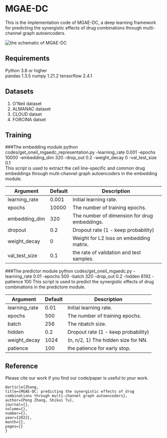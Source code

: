 # MGAE-DC
This is the implementation code of MGAE-DC, a deep learning framework for predicting the synergistic effects of drug combinations through multi-channel graph autoencoders.

![the schematic of MGAE-DC](.fig1.png)

## Requirements
Python 3.8 or higher  
pandas 1.3.5
numpy 1.21.2
tensorflow 2.4.1    


## Datasets
1. O'Neil dataset
2. ALMANAC dataset
3. CLOUD datset
4. FORCINA datset


## Training
###The embedding module
python codes/get_oneil_mgaedc_representation.py -learning_rate 0.001 -epochs 10000 -embedding_dim 320 -drop_out 0.2 -weight_decay 0 -val_test_size 0.1  
This script is used to extract the cell line-specific and common drug embeddings through multi-channel graph autoencoders in the embedding module. 


|Argument|Default|Description|
|---|---|----|
| learning_rate|  0.001|  Initial learning rate. |
| epochs|  10000|  The number of training epochs. |
| embedding_dim|  320|  The number of dimension for drug embeddings. |
| dropout|  0.2|  Dropout rate (1 - keep probability) |
| weight_decay|  0|  Weight for L2 loss on embedding matrix. |
| val_test_size|  0.1|  the rate of validation and test samples. |


###The predictor module
python codes/get_oneil_mgaedc.py -learning_rate 0.01 -epochs 500 -batch 320 -drop_out 0.2 -hidden 8192 -patience 100 
This script is used to predict the synergistic effects of drug combinations in the predictore module.

|Argument|Default|Description|
|---|---|----|
| learning_rate|  0.01|  Initial learning rate. |
| epochs|  500|  The number of training epochs. |
| batch|  256|  The nbatch size. |
| hidden|  0.2|  Dropout rate (1 - keep probability) |
| weight_decay|  1024|  (n, n/2, 1) The hidden size for NN. |
| patience|  100|  the patience for early stop. |


## Reference
Please cite our work if you find our code/paper is useful to your work.

```   
@article{Zhang, 
title={MGAE-DC: predicting the synergistic effects of drug combinations through multi-channel graph autoencoders}, 
author={Peng Zhang, Shikui Tu}, 
journal={}, 
volume={}, 
number={}, 
year={2022}, 
month={}, 
pages={} 
}
```
